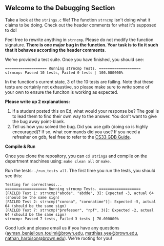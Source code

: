 ## Welcome to the Debugging Section

Take a look at the `strings.c` file! The function `strncmp` isn't doing what it claims to be doing. Check out the header comments for what it's supposed to do!

Feel free to rewrite anything in `strncmp`. Please do not modify the function signature. **There is one major bug in the function. Your task is to fix it such that it behaves according the header comments.**

We've provided a test suite. Once you have finished, you should see:
```
=================== Running strncmp Tests. ===================
strncmp: Passed 10 tests, Failed 0 tests | 100.000000%
```
In the function's current state, 3 of the 10 tests are failing. Note that these tests are certainly not exhaustive, so please make sure to write some of your own to ensure the funciton is working as expected.

**Please write up 2 explanations:**
1. If a student posted this on Ed, what would your response be? The goal is to lead them to find their own way to the answer. You don't want to give the bug away point-blank.
2. Tell us how you solved the bug. Did you use gdb (doing so is highly encouraged)? If so, what commands did you use? If you need a refresher on gdb, feel free to refer to the [CS33 GDB Guide](https://cs.brown.edu/courses/csci0330/docs/guides/gdb_cheatsheet.pdf).


**Compile & Run**

Once you clone the repository, you can `cd strings` and compile on the department machines using: `make clean all` or `make`. 

Run the tests: `./run_tests all`. The first time you run the tests, you should see this:
```
Testing for correctness...
=================== Running strncmp Tests. ===================
[FAILED Test 1: strncmp("abcde", "abdde", 3]: Expected -3, actual 64 (should be the same sign)
[FAILED Test 2: strncmp("corona", "coronatime")]: Expected -5, actual 64 (should be the same sign)
[FAILED Test 7: strncmp("professor", "rpf", 3)]: Expected -2, actual 64 (should be the same sign)
strncmp: Passed 7 tests, Failed 3 tests | 70.000000%
```

Good luck and please email us if you have any questions (ayman_benjelloun_touimi@brown.edu, matthias_yee@brown.edu, nathan_harbison@brown.edu). We're rooting for you! 
